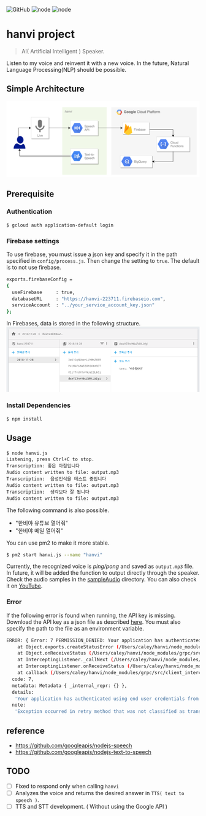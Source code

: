 

![GitHub](https://img.shields.io/github/license/mashape/apistatus.svg)
![node](https://img.shields.io/badge/node-6.15.x-brightgreen.svg)
![node](https://img.shields.io/badge/node-9.4.x-brightgreen.svg)

# hanvi project
> AI( Artificial Intelligent ) Speaker. 

Listen to my voice and reinvent it with a new voice. In the future, Natural Language Processing(NLP) should be possible.

## Simple Architecture
<img src="/arch/architecture.png" style="max-width:100%;max-height:100%;">

## Prerequisite
### Authentication
```bash
$ gcloud auth application-default login
```

### Firebase settings
To use firebase, you must issue a json key and specify it in the path specified in `config/process.js`.
Then change the setting to `true`. The default is to not use firebase.
```bash
exports.firebaseConfig =
{
  useFirebase     : true,
  databaseURL     : "https://hanvi-223711.firebaseio.com",
  serviceAccount  : "../your_service_account_key.json"
};
```

In Firebases, data is stored in the following structure.
<img src="/images/firebase_data_sample.png" style="max-width:100%;max-height:100%;">

### Install Dependencies
```bash
$ npm install
```

## Usage
```bash
$ node hanvi.js
Listening, press Ctrl+C to stop.
Transcription: 좋은 아침입니다
Audio content written to file: output.mp3
Transcription:  음성인식을 테스트 중입니다
Audio content written to file: output.mp3
Transcription:  생각보다 잘 됩니다
Audio content written to file: output.mp3
```
The following command is also possible. 
  - "한비야 유튜브 열어줘"
  - "한비야 메일 열어줘"


You can use pm2 to make it more stable.
```bash
$ pm2 start hanvi.js --name "hanvi"
```

Currently, the recognized voice is _ping/pong_ and saved as `output.mp3` file. 
In future, it will be added the function to output directly through the speaker.
Check the audio samples in the [sampleAudio](./sampleAudio/) directory.
You can also check it on [YouTube](https://youtu.be/9-4r1coNIos).

### Error
If the following error is found when running, the API key is missing. 
Download the API key as a json file as described [here](https://cloud.google.com/docs/authentication/getting-started#auth-cloud-implicit-nodejs). 
You must also specify the path to the file as an environment variable.
```bash
ERROR: { Error: 7 PERMISSION_DENIED: Your application has authenticated using end user credentials from the Google Cloud SDK or Google Cloud Shell which are not supported by the texttospeech.googleapis.com. We recommend that most server applications use service accounts instead. For more information about service accounts and how to use them in your application, see https://cloud.google.com/docs/authentication/.
    at Object.exports.createStatusError (/Users/caley/hanvi/node_modules/grpc/src/common.js:87:15)
    at Object.onReceiveStatus (/Users/caley/hanvi/node_modules/grpc/src/client_interceptors.js:1188:28)
    at InterceptingListener._callNext (/Users/caley/hanvi/node_modules/grpc/src/client_interceptors.js:564:42)
    at InterceptingListener.onReceiveStatus (/Users/caley/hanvi/node_modules/grpc/src/client_interceptors.js:614:8)
    at callback (/Users/caley/hanvi/node_modules/grpc/src/client_interceptors.js:841:24)
  code: 7,
  metadata: Metadata { _internal_repr: {} },
  details:
   'Your application has authenticated using end user credentials from the Google Cloud SDK or Google Cloud Shell which are not supported by the texttospeech.googleapis.com. We recommend that most server applications use service accounts instead. For more information about service accounts and how to use them in your application, see https://cloud.google.com/docs/authentication/.',
  note:
   'Exception occurred in retry method that was not classified as transient' }
```

## reference
  - https://github.com/googleapis/nodejs-speech
  - https://github.com/googleapis/nodejs-text-to-speech

## TODO
  - [ ] Fixed to respond only when calling `hanvi`
  - [ ] Analyzes the voice and returns the desired answer in `TTS( text to speech )`.
  - [ ] TTS and STT development. ( Without using the Google API )
